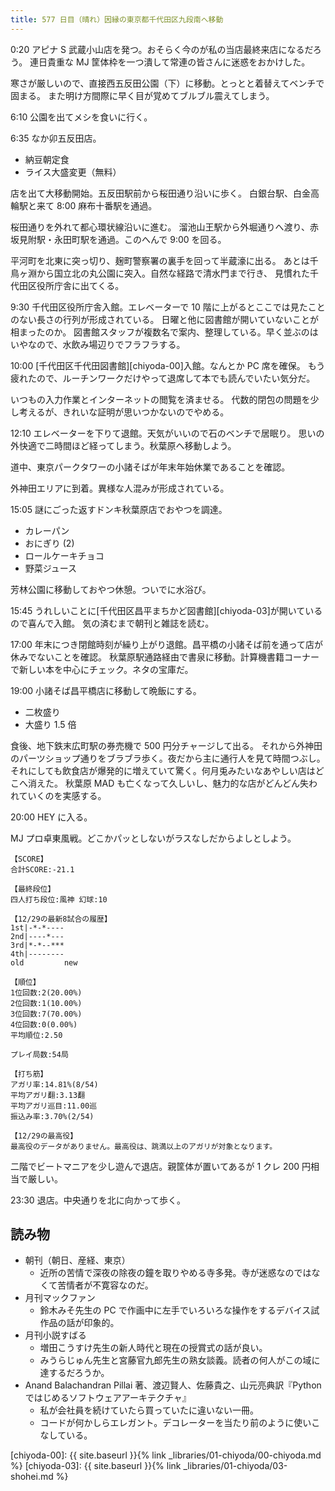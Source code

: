 ```yaml
---
title: 577 日目（晴れ）因縁の東京都千代田区九段南へ移動
---
```


0:20 アピナ S 武蔵小山店を発つ。おそらく今のが私の当店最終来店になるだろう。
連日貴重な MJ 筐体枠を一つ潰して常連の皆さんに迷惑をおかけした。

寒さが厳しいので、直接西五反田公園（下）に移動。とっとと着替えてベンチで固まる。
また明け方間際に早く目が覚めてブルブル震えてしまう。

6:10 公園を出てメシを食いに行く。

6:35 なか卯五反田店。

* 納豆朝定食
* ライス大盛変更（無料）

店を出て大移動開始。五反田駅前から桜田通り沿いに歩く。
白銀台駅、白金高輪駅と来て 8:00 麻布十番駅を通過。

桜田通りを外れて都心環状線沿いに進む。
溜池山王駅から外堀通りへ渡り、赤坂見附駅・永田町駅を通過。このへんで 9:00 を回る。

平河町を北東に突っ切り、麹町警察署の裏手を回って半蔵濠に出る。
あとは千鳥ヶ淵から国立北の丸公園に突入。自然な経路で清水門まで行き、
見慣れた千代田区役所庁舎に出てくる。

9:30 千代田区役所庁舎入館。エレベーターで 10 階に上がるとここでは見たことのない長さの行列が形成されている。
日曜と他に図書館が開いていないことが相まったのか。
図書館スタッフが複数名で案内、整理している。早く並ぶのはいやなので、水飲み場辺りでフラフラする。

10:00 [千代田区千代田図書館][chiyoda-00]入館。なんとか PC 席を確保。
もう疲れたので、ルーチンワークだけやって退席して本でも読んでいたい気分だ。

いつもの入力作業とインターネットの閲覧を済ませる。
代数的閉包の問題を少し考えるが、きれいな証明が思いつかないのでやめる。

12:10 エレベーターを下りて退館。天気がいいので石のベンチで居眠り。
思いの外快適で二時間ほど経ってしまう。秋葉原へ移動しよう。

道中、東京パークタワーの小諸そばが年末年始休業であることを確認。

外神田エリアに到着。異様な人混みが形成されている。

15:05 謎にごった返すドンキ秋葉原店でおやつを調達。

* カレーパン
* おにぎり (2)
* ロールケーキチョコ
* 野菜ジュース

芳林公園に移動しておやつ休憩。ついでに水浴び。

15:45 うれしいことに[千代田区昌平まちかど図書館][chiyoda-03]が開いているので喜んで入館。
気の済むまで朝刊と雑誌を読む。

17:00 年末につき閉館時刻が繰り上がり退館。昌平橋の小諸そば前を通って店が休みでないことを確認。
秋葉原駅通路経由で書泉に移動。計算機書籍コーナーで新しい本を中心にチェック。ネタの宝庫だ。

19:00 小諸そば昌平橋店に移動して晩飯にする。

* 二枚盛り
* 大盛り 1.5 倍

食後、地下鉄末広町駅の券売機で 500 円分チャージして出る。
それから外神田のパーツショップ通りをブラブラ歩く。夜だから主に通行人を見て時間つぶし。
それにしても飲食店が爆発的に増えていて驚く。何月兎みたいなあやしい店はどこへ消えた。
秋葉原 MAD も亡くなって久しいし、魅力的な店がどんどん失われていくのを実感する。

20:00 HEY に入る。

MJ プロ卓東風戦。どこかパッとしないがラスなしだからよしとしよう。

```text
【SCORE】
合計SCORE:-21.1

【最終段位】
四人打ち段位:風神 幻球:10

【12/29の最新8試合の履歴】
1st|-*-*----
2nd|----*---
3rd|*-*--***
4th|--------
old         new

【順位】
1位回数:2(20.00%)
2位回数:1(10.00%)
3位回数:7(70.00%)
4位回数:0(0.00%)
平均順位:2.50

プレイ局数:54局

【打ち筋】
アガリ率:14.81%(8/54)
平均アガリ翻:3.13翻
平均アガリ巡目:11.00巡
振込み率:3.70%(2/54)

【12/29の最高役】
最高役のデータがありません。最高役は、跳満以上のアガリが対象となります。
```

二階でビートマニアを少し遊んで退店。親筐体が置いてあるが 1 クレ 200 円相当で厳しい。

23:30 退店。中央通りを北に向かって歩く。

## 読み物

* 朝刊（朝日、産経、東京）
  * 近所の苦情で深夜の除夜の鐘を取りやめる寺多発。寺が迷惑なのではなくて苦情者が不寛容なのだ。
* 月刊マックファン
  * 鈴木みそ先生の PC で作画中に左手でいろいろな操作をするデバイス試作品の話が印象的。
* 月刊小説すばる
  * 増田こうすけ先生の新人時代と現在の授賞式の話が良い。
  * みうらじゅん先生と宮藤官九郎先生の熟女談義。読者の何人がこの域に達するだろうか。
* Anand Balachandran Pillai 著、渡辺賢人、佐藤貴之、山元亮典訳『Python ではじめるソフトウェアアーキテクチャ』
  * 私が会社員を続けていたら買っていたに違いない一冊。
  * コードが何かしらエレガント。デコレーターを当たり前のように使いこなしている。

[chiyoda-00]: {{ site.baseurl }}{% link _libraries/01-chiyoda/00-chiyoda.md %}
[chiyoda-03]: {{ site.baseurl }}{% link _libraries/01-chiyoda/03-shohei.md %}
